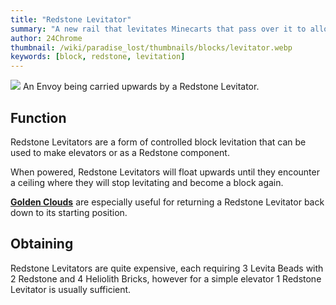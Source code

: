 ```yaml
---
title: "Redstone Levitator"
summary: "A new rail that levitates Minecarts that pass over it to allow for floating Minecart travel"
author: 24Chrome
thumbnail: /wiki/paradise_lost/thumbnails/blocks/levitator.webp
keywords: [block, redstone, levitation]
---
```


<img src="/wiki/paradise_lost/blocks/levitator.webp">
An Envoy being carried upwards by a Redstone Levitator.

## Function
Redstone Levitators are a form of controlled block levitation that can be used to make elevators or as a Redstone component.

When powered, Redstone Levitators will float upwards until they encounter a ceiling where they will stop levitating and become a block again. 

**[Golden Clouds](/wiki/paradise-lost/blocks/clouds/)** are especially useful for returning a Redstone Levitator back down to its starting position.

## Obtaining
Redstone Levitators are quite expensive, each requiring 3 Levita Beads with 2 Redstone and 4 Heliolith Bricks, however for a simple elevator 1 Redstone Levitator is usually sufficient.
